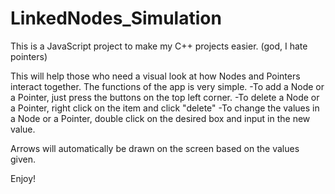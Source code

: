 # LinkedNodes_Simulation
This is a JavaScript project to make my C++ projects easier. (god, I hate pointers)

This will help those who need a visual look at how Nodes and Pointers interact together. The functions of the app is very simple.
-To add a Node or a Pointer, just press the buttons on the top left corner.
-To delete a Node or a Pointer, right click on the item and click "delete"
-To change the values in a Node or a Pointer, double click on the desired box and input in the new value.

Arrows will automatically be drawn on the screen based on the values given.

Enjoy!
